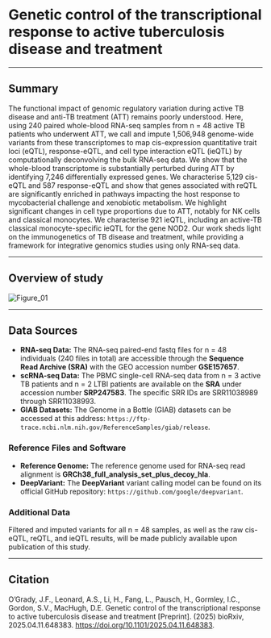 # Genetic control of the transcriptional response to active tuberculosis disease and treatment

---

## Summary
The functional impact of genomic regulatory variation during active TB disease and anti-TB treatment (ATT) remains poorly understood. Here, using 240 paired whole-blood RNA-seq samples from n = 48 active TB patients who underwent ATT, we call and impute 1,506,948 genome-wide variants from these transcriptomes to map cis-expression quantitative trait loci (eQTL), response-eQTL, and cell type interaction eQTL (ieQTL) by computationally deconvolving the bulk RNA-seq data. We show that the whole-blood transcriptome is substantially perturbed during ATT by identifying 7,246 differentially expressed genes. We characterise 5,129 cis-eQTL and 587 response-eQTL and show that genes associated with reQTL are significantly enriched in pathways impacting the host response to mycobacterial challenge and xenobiotic metabolism. We highlight significant changes in cell type proportions due to ATT, notably for NK cells and classical monocytes. We characterise 921 ieQTL, including an active-TB classical monocyte-specific ieQTL for the gene NOD2. Our work sheds light on the immunogenetics of TB disease and treatment, while providing a framework for integrative genomics studies using only RNA-seq data.

---

## Overview of study

![Figure_01](https://github.com/user-attachments/assets/53a557b0-868f-4f99-8e53-5fc2a58c0fcb)

---

## Data Sources

* **RNA-seq Data:** The RNA-seq paired-end fastq files for n = 48 individuals (240 files in total) are accessible through the **Sequence Read Archive (SRA)** with the GEO accession number **GSE157657**.
* **scRNA-seq Data:** The PBMC single-cell RNA-seq data from n = 3 active TB patients and n = 2 LTBI patients are available on the **SRA** under accession number **SRP247583**. The specific SRR IDs are SRR11038989 through SRR11038993.
* **GIAB Datasets:** The Genome in a Bottle (GIAB) datasets can be accessed at this address: `https://ftp-trace.ncbi.nlm.nih.gov/ReferenceSamples/giab/release`.

### Reference Files and Software

* **Reference Genome:** The reference genome used for RNA-seq read alignment is **GRCh38_full_analysis_set_plus_decoy_hla**.
* **DeepVariant:** The **DeepVariant** variant calling model can be found on its official GitHub repository: `https://github.com/google/deepvariant`.

### Additional Data

Filtered and imputed variants for all n = 48 samples, as well as the raw cis-eQTL, reQTL, and ieQTL results, will be made publicly available upon publication of this study.

---
## Citation

O’Grady, J.F., Leonard, A.S., Li, H., Fang, L., Pausch, H., Gormley, I.C., Gordon, S.V., MacHugh, D.E. Genetic control of the transcriptional response to active tuberculosis disease and treatment [Preprint]. (2025) bioRxiv, 2025.04.11.648383. https://doi.org/10.1101/2025.04.11.648383. 
